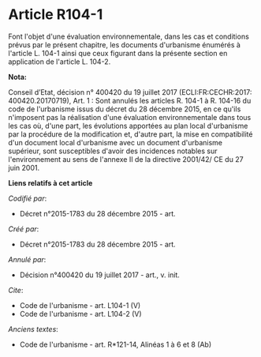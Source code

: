 # Article R104-1

Font l'objet d'une évaluation environnementale, dans les cas et conditions prévus par le présent chapitre, les documents
d'urbanisme énumérés à l'article L. 104-1 ainsi que ceux figurant dans la présente section en application de l'article L.
104-2.

**Nota:**

Conseil d’Etat, décision n° 400420 du 19 juillet 2017 (ECLI:FR:CECHR:2017: 400420.20170719), Art. 1 : Sont annulés  les
articles R. 104-1 à R. 104-16 du code de l'urbanisme issus du décret du 28 décembre 2015, en ce qu'ils n'imposent pas la
réalisation d'une évaluation environnementale dans tous les cas où, d'une part, les évolutions apportées au plan local
d'urbanisme par la procédure de la modification et, d'autre part, la mise en compatibilité d'un document local d'urbanisme
avec un document d'urbanisme supérieur, sont susceptibles d'avoir des incidences notables sur l'environnement au sens de
l'annexe II de la directive 2001/42/ CE du 27 juin 2001.

**Liens relatifs à cet article**

_Codifié par_:

  - Décret n°2015-1783 du 28 décembre 2015 - art.

_Créé par_:

  - Décret n°2015-1783 du 28 décembre 2015 - art.

_Annulé par_:

  - Décision n°400420 du 19 juillet 2017 - art., v. init.

_Cite_:

  - Code de l'urbanisme - art. L104-1 (V)
  - Code de l'urbanisme - art. L104-2 (V)

_Anciens textes_:

  - Code de l'urbanisme - art. R*121-14, Alinéas 1 à 6 et 8 (Ab)
